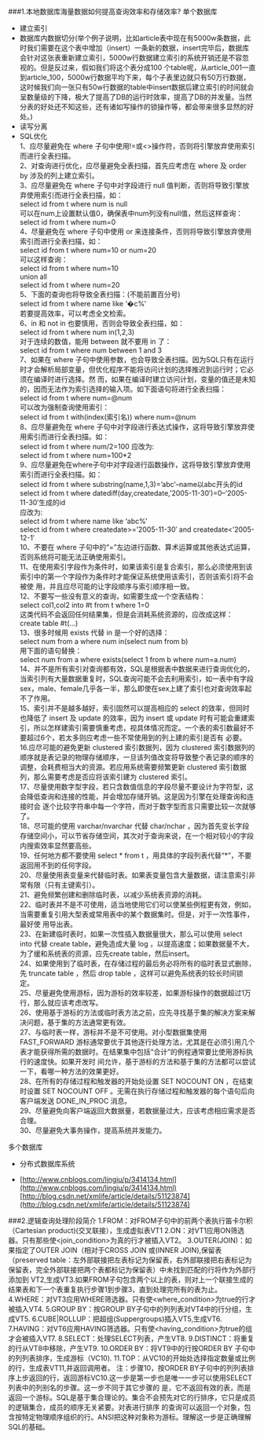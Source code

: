 ###1.本地数据库海量数据如何提高查询效率和存储效率?
单个数据库

- 建立索引
- 数据库内数据切分(举个例子说明，比如article表中现在有5000w条数据，此时我们需要在这个表中增加（insert）一条新的数据，insert完毕后，数据库会针对这张表重新建立索引，5000w行数据建立索引的系统开销还是不容忽视的。但是反过来，假如我们将这个表分成100 个table呢，从article_001一直到article_100，5000w行数据平均下来，每个子表里边就只有50万行数据，这时候我们向一张只有50w行数据的table中insert数据后建立索引的时间就会呈数量级的下降，极大了提高了DB的运行时效率，提高了DB的并发量。当然分表的好处还不知这些，还有诸如写操作的锁操作等，都会带来很多显然的好处。)
- 读写分离
- SQL优化<br>
 1、应尽量避免在 where 子句中使用!=或<>操作符，否则将引擎放弃使用索引而进行全表扫描。<br>
 2、对查询进行优化，应尽量避免全表扫描，首先应考虑在 where 及 order by 涉及的列上建立索引。<br>
 3、应尽量避免在 where 子句中对字段进行 null 值判断，否则将导致引擎放弃使用索引而进行全表扫描，如：<br>
     select id from t where num is null<br>
     可以在num上设置默认值0，确保表中num列没有null值，然后这样查询：<br>
     select id from t where num=0<br>
 4、尽量避免在 where 子句中使用 or 来连接条件，否则将导致引擎放弃使用索引而进行全表扫描，如：<br>
     select id from t where num=10 or num=20<br>
     可以这样查询：<br>
     select id from t where num=10<br>
     union all<br>
     select id from t where num=20<br>
 5、下面的查询也将导致全表扫描：(不能前置百分号)<br>
     select id from t where name like ‘�c%’<br>
    若要提高效率，可以考虑全文检索。<br>
 6、in 和 not in 也要慎用，否则会导致全表扫描，如：<br>
     select id from t where num in(1,2,3)<br>
     对于连续的数值，能用 between 就不要用 in 了：<br>
     select id from t where num between 1 and 3<br>
 7、如果在 where 子句中使用参数，也会导致全表扫描。因为SQL只有在运行时才会解析局部变量，但优化程序不能将访问计划的选择推迟到运行时；它必须在编译时进行选择。然 而，如果在编译时建立访问计划，变量的值还是未知的，因而无法作为索引选择的输入项。如下面语句将进行全表扫描：<br>
     select id from t where num=@num<br>
     可以改为强制查询使用索引：<br>
     select id from t with(index(索引名)) where num=@num<br>
 8、应尽量避免在 where 子句中对字段进行表达式操作，这将导致引擎放弃使用索引而进行全表扫描。如：<br>
     select id from t where num/2=100
     应改为:<br>     select id from t where num=100\*2<br>
 9、应尽量避免在where子句中对字段进行函数操作，这将导致引擎放弃使用索引而进行全表扫描。如：<br>
     select id from t where substring(name,1,3)=’abc’–name以abc开头的id<br>
     select id from t where datediff(day,createdate,’2005-11-30′)=0–’2005-11-30′生成的id<br>
     应改为:<br>
     select id from t where name like ‘abc%’<br>
     select id from t where createdate>=’2005-11-30′ and createdate<’2005-12-1′<br>
 10、不要在 where 子句中的“=”左边进行函数、算术运算或其他表达式运算，否则系统将可能无法正确使用索引。<br>
 11、在使用索引字段作为条件时，如果该索引是复合索引，那么必须使用到该索引中的第一个字段作为条件时才能保证系统使用该索引，否则该索引将不会被使 用，并且应尽可能的让字段顺序与索引顺序相一致。<br>
 12、不要写一些没有意义的查询，如需要生成一个空表结构：<br>
     select col1,col2 into #t from t where 1=0<br>
     这类代码不会返回任何结果集，但是会消耗系统资源的，应改成这样：<br>
     create table #t(…)<br>
 13、很多时候用 exists 代替 in 是一个好的选择：<br>
     select num from a where num in(select num from b)<br>
     用下面的语句替换：<br>
     select num from a where exists(select 1 from b where num=a.num)<br>
 14、并不是所有索引对查询都有效，SQL是根据表中数据来进行查询优化的，当索引列有大量数据重复时，SQL查询可能不会去利用索引，如一表中有字段 sex，male、female几乎各一半，那么即使在sex上建了索引也对查询效率起不了作用。<br>
 15、索引并不是越多越好，索引固然可以提高相应的 select 的效率，但同时也降低了 insert 及 update 的效率，因为 insert 或 update 时有可能会重建索引，所以怎样建索引需要慎重考虑，视具体情况而定。一个表的索引数最好不要超过6个，若太多则应考虑一些不常使用到的列上建的索引是否有 必要。<br>
 16.应尽可能的避免更新 clustered 索引数据列，因为 clustered 索引数据列的顺序就是表记录的物理存储顺序，一旦该列值改变将导致整个表记录的顺序的调整，会耗费相当大的资源。若应用系统需要频繁更新 clustered 索引数据列，那么需要考虑是否应将该索引建为 clustered 索引。<br>
 17、尽量使用数字型字段，若只含数值信息的字段尽量不要设计为字符型，这会降低查询和连接的性能，并会增加存储开销。这是因为引擎在处理查询和连接时会 逐个比较字符串中每一个字符，而对于数字型而言只需要比较一次就够了。<br>
 18、尽可能的使用 varchar/nvarchar 代替 char/nchar ，因为首先变长字段存储空间小，可以节省存储空间，其次对于查询来说，在一个相对较小的字段内搜索效率显然要高些。<br>
 19、任何地方都不要使用 select * from t ，用具体的字段列表代替“*”，不要返回用不到的任何字段。<br>
 20、尽量使用表变量来代替临时表。如果表变量包含大量数据，请注意索引非常有限（只有主键索引）。<br>
 21、避免频繁创建和删除临时表，以减少系统表资源的消耗。<br>
 22、临时表并不是不可使用，适当地使用它们可以使某些例程更有效，例如，当需要重复引用大型表或常用表中的某个数据集时。但是，对于一次性事件，最好使 用导出表。<br>
 23、在新建临时表时，如果一次性插入数据量很大，那么可以使用 select into 代替 create table，避免造成大量 log ，以提高速度；如果数据量不大，为了缓和系统表的资源，应先create table，然后insert。<br>
 24、如果使用到了临时表，在存储过程的最后务必将所有的临时表显式删除，先 truncate table ，然后 drop table ，这样可以避免系统表的较长时间锁定。<br>
  25、尽量避免使用游标，因为游标的效率较差，如果游标操作的数据超过1万行，那么就应该考虑改写。 <br>
  26、使用基于游标的方法或临时表方法之前，应先寻找基于集的解决方案来解决问题，基于集的方法通常更有效。<br>
 27、与临时表一样，游标并不是不可使用。对小型数据集使用 FAST_FORWARD 游标通常要优于其他逐行处理方法，尤其是在必须引用几个表才能获得所需的数据时。在结果集中包括“合计”的例程通常要比使用游标执行的速度快。如果开发时 间允许，基于游标的方法和基于集的方法都可以尝试一下，看哪一种方法的效果更好。<br>
 28、在所有的存储过程和触发器的开始处设置 SET NOCOUNT ON ，在结束时设置 SET NOCOUNT OFF 。无需在执行存储过程和触发器的每个语句后向客户端发送 DONE_IN_PROC 消息。<br>
 29、尽量避免向客户端返回大数据量，若数据量过大，应该考虑相应需求是否合理。<br>
 30、尽量避免大事务操作，提高系统并发能力。<br>

多个数据库
- 分布式数据库系统

-  [http://www.cnblogs.com/lingiu/p/3414134.html](http://www.cnblogs.com/lingiu/p/3414134.html)[http://blog.csdn.net/xmlife/article/details/51123874](http://blog.csdn.net/xmlife/article/details/51123874)

###2.逻辑查询处理阶段简介
1.FROM：对FROM子句中的前两个表执行笛卡尔积（Cartesian product)(交叉联接），生成虚拟表VT1
2.ON：对VT1应用ON筛选器。只有那些使<join_condition>为真的行才被插入VT2。
3.OUTER(JOIN)：如 果指定了OUTER JOIN（相对于CROSS JOIN 或(INNER JOIN),保留表（preserved table：左外部联接把左表标记为保留表，右外部联接把右表标记为保留表，完全外部联接把两个表都标记为保留表）中未找到匹配的行将作为外部行添加到 VT2,生成VT3.如果FROM子句包含两个以上的表，则对上一个联接生成的结果表和下一个表重复执行步骤1到步骤3，直到处理完所有的表为止。
4.WHERE：对VT3应用WHERE筛选器。只有使<where_condition>为true的行才被插入VT4.
5.GROUP BY：按GROUP BY子句中的列列表对VT4中的行分组，生成VT5.
6.CUBE|ROLLUP：把超组(Suppergroups)插入VT5,生成VT6.
7.HAVING：对VT6应用HAVING筛选器。只有使<having_condition>为true的组才会被插入VT7.
8.SELECT：处理SELECT列表，产生VT8.
9.DISTINCT：将重复的行从VT8中移除，产生VT9.
10.ORDER BY：将VT9中的行按ORDER BY 子句中的列列表排序，生成游标（VC10).
11.TOP：从VC10的开始处选择指定数量或比例的行，生成表VT11,并返回调用者。
注：步骤10，按ORDER BY子句中的列列表排序上步返回的行，返回游标VC10.这一步是第一步也是唯一一步可以使用SELECT列表中的列别名的步骤。这一步不同于其它步骤的 是，它不返回有效的表，而是返回一个游标。SQL是基于集合理论的。集合不会预先对它的行排序，它只是成员的逻辑集合，成员的顺序无关紧要。对表进行排序 的查询可以返回一个对象，包含按特定物理顺序组织的行。ANSI把这种对象称为游标。理解这一步是正确理解SQL的基础。
